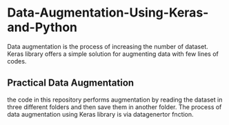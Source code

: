 # Data-Augmentation-Using-Keras-and-Python
Data augmentation is the process of increasing the number of dataset. Keras library offers a simple solution for augmenting data with few lines of codes. 

## Practical Data Augmentation
the code in this repository performs augmentation by reading the dataset in three different folders and then save them in another folder. The process of data augmentation using Keras library is via datagenertor fnction.


